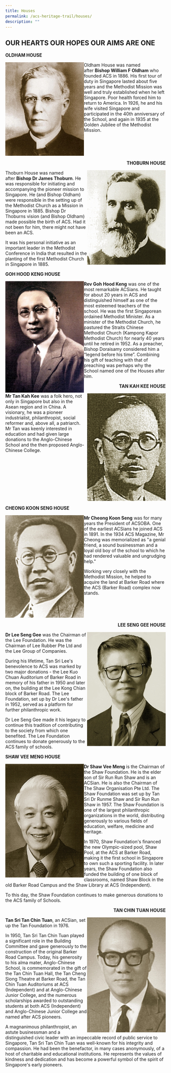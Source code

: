 ```yaml
---
title: Houses
permalink: /acs-heritage-trail/houses/
description: ""
---
```

## OUR HEARTS OUR HOPES OUR AIMS ARE ONE

**OLDHAM HOUSE**

<img align="left" style="width:49%" src="/images/bishop-oldam.jpg">

Oldham House was named after&nbsp;**Bishop William F Oldham**&nbsp;who founded ACS in 1886. His first tour of duty in Singapore lasted about five years and the Methodist Mission was well and truly established when he left Singapore. Poor health forced him to return to America. In 1926, he and his wife visited Singapore and participated in the 40th anniversary of the School, and again in 1935 at the Golden Jubilee of the Methodist Mission.
<br clear="left">

<p align="right"><b>THOBURN HOUSE</b></p>

<img align="right" style="width:49%" src="/images/bishop-thoburn.jpg">

Thoburn House was named after&nbsp;**Bishop Dr James Thoburn**. He was responsible for initiating and accompanying the pioneer mission to Singapore. He (and Bishop Oldham) were responsible in the setting up of the Methodist Church as a Mission in Singapore in 1885. Bishop Dr Thoburns vision (and Bishop Oldham) made possible the birth of ACS. Had it not been for him, there might not have been an ACS.

It was his personal initiative as an important leader in the Methodist Conference in India that resulted in the planting of the first Methodist Church in Singapore in 1885.<p></p>

**GOH HOOD KENG HOUSE**

<img align="left" style="width:49%" src="/images/goh-hood-keng.jpg">

**Rev Goh Hood Keng**&nbsp;was one of the most remarkable ACSians. He taught for about 20 years in ACS and distinguished himself as one of the most esteemed teachers of the school. He was the first Singaporean ordained Methodist Minister. As a minister of the Methodist Church, he pastured the Straits Chinese Methodist Church (Kampong Kapor Methodist Church) for nearly 40 years until he retired in 1952. As a preacher, Bishop Doraisamy considered him a “legend before his time”. Combining his gift of teaching with that of preaching was perhaps why the School named one of the Houses after him.

<p align="right"><b>TAN KAH KEE HOUSE</b></p>
	
<img align="right" style="width:49%" src="/images/tan-kah-kee.jpg">

**Mr Tan Kah Kee**&nbsp;was a folk hero, not only in Singapore but also in the Asean region and in China. A visionary, he was a pioneer industrialist, philanthropist, social reformer and, above all, a patriarch. Mr Tan was keenly interested in education and had given large donations to the Anglo-Chinese School and the then proposed Anglo-Chinese College.
<br clear="right">

**CHEONG KOON SENG HOUSE**

<img align="left" style="width:49%" src="/images/cheong-koon-seng.jpg">

**Mr Cheong Koon Seng**&nbsp;was for many years the President of ACSOBA. One of the earliest ACSians he joined ACS in 1891. In the 1934 ACS Magazine, Mr Cheong was memorialized as&nbsp;"a genial friend, a sound businessman and a loyal old boy of the school to which he had rendered valuable and ungrudging help."

Working very closely with the Methodist Mission, he helped to acquire the land at Barker Road where the ACS (Barker Road) complex now stands.
<br clear="left">

<p align="right"><b>LEE SENG GEE HOUSE</b></p>

<img align="right" style="width:49%" src="/images/lee-seng-gee.jpg">

**Dr Lee Seng Gee**&nbsp;was the Chairman of the Lee Foundation. He was the Chairman of Lee Rubber Pte Ltd and the Lee Group of Companies.

During his lifetime, Tan Sri Lee's benevolence to ACS was marked by two major donations - the Lee Kuo Chuan Auditorium of Barker Road in memory of his father in 1950 and later on, the building at the Lee Kong Chian block of Barker Road. The Lee Foundation, set up by Dr Lee's father in 1952, served as a platform for further philanthropic work.

Dr Lee Seng Gee made it his legacy to continue this tradition of contributing to the society from which one benefited. The Lee Foundation continues to donate generously to the ACS family of schools.

**SHAW VEE MENG HOUSE**

<img align="left" style="width:49%" src="/images/shaw-vee-meng.jpg">

**Dr Shaw Vee Meng**&nbsp;is the Chairman of the Shaw Foundation. He is the elder son of Sir Run Run Shaw and is an ACSian. He is also the Chairman of The Shaw Organisation Pte Ltd. The Shaw Foundation was set up by Tan Sri Dr Runme Shaw and Sir Run Run Shaw in 1957. The Shaw Foundation is one of the largest philanthropic organizations in the world, distributing generously to various fields of education, welfare, medicine and heritage.

In 1970, Shaw Foundation's financed the new Olympic-sized pool, Shaw Pool, at the ACS at Barker Road, making it the first school in Singapore to own such a sporting facility. In later years, the Shaw Foundation also funded the building of one block of classrooms, named Shaw Block in the old Barker Road Campus and the Shaw Library at ACS (Independent).

To this day, the Shaw Foundation continues to make generous donations to the ACS family of Schools.

<p align="right"><b>TAN CHIN TUAN HOUSE</b></p>

<img align="right" style="width:49%" src="/images/tan-chin-tuan.jpg">

**Tan Sri Tan Chin Tuan**, an ACSian, set up the Tan Foundation in 1976.

In 1950, Tan Sri Tan Chin Tuan played a significant role in the Building Committee and gave generously to the construction of the original Barker Road Campus. Today, his generosity to his alma mater, Anglo-Chinese School, is commemorated in the gift of the Tan Chin Tuan Hall, the Tan Cheng Siong Theatre at Barker Road, the Tan Chin Tuan Auditoriums at ACS (Independent) and at Anglo-Chinese Junior College, and the numerous scholarships awarded to outstanding students at both ACS (Independent) and Anglo-Chinese Junior College and named after ACS pioneers.

A magnanimous philanthropist, an astute businessman and a distinguished civic leader with an impeccable record of public service to Singapore, Tan Sri Tan Chin Tuan was well-known for his integrity and compassion. He had been the benefactor, in many cases anonymously, of a host of charitable and educational institutions. He represents the values of kindness and dedication and has become a powerful symbol of the spirit of Singapore's early pioneers.